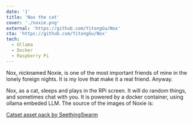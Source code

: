 ```yaml
---
date: '1'
title: 'Nox the cat'
cover: './noxie.png'
external: 'https://github.com/YitongGu/Nox'
cta: 'https://github.com/YitongGu/Nox'
tech:
  - Ollama
  - Docker
  - Raspberry Pi
---
```


Nox, nicknamed Noxie, is one of the most important friends of mine in the lonely foreign nights. It is my love that make it a real friend. Anyway.

Nox, as a cat, sleeps and plays in the RPi screen. It will do random things, and sometimes chat with you. It is powered by a docker container, using ollama embeded LLM. The source of the images of Noxie is:

[Catset asset pack by SeethingSwarm](https://seethingswarm.itch.io/catset)

